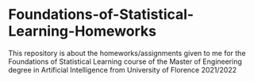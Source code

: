 # Foundations-of-Statistical-Learning-Homeworks
This repository is about the homeworks/assignments given to me for the Foundations of Statistical Learning course of the Master of Engineering degree in Artificial Intelligence from University of Florence 2021/2022
